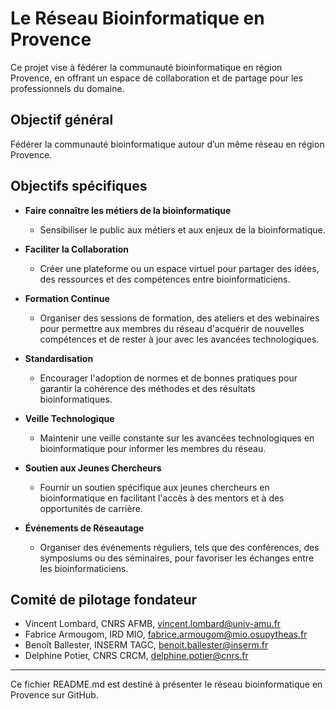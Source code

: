 # Le Réseau Bioinformatique en Provence

Ce projet vise à fédérer la communauté bioinformatique en région Provence, en offrant un espace de collaboration et de partage pour les professionnels du domaine.

## Objectif général

Fédérer la communauté bioinformatique autour d’un même réseau en région Provence.

## Objectifs spécifiques

- **Faire connaître les métiers de la bioinformatique**
  - Sensibiliser le public aux métiers et aux enjeux de la bioinformatique.

- **Faciliter la Collaboration**
  - Créer une plateforme ou un espace virtuel pour partager des idées, des ressources et des compétences entre bioinformaticiens.

- **Formation Continue**
  - Organiser des sessions de formation, des ateliers et des webinaires pour permettre aux membres du réseau d'acquérir de nouvelles compétences et de rester à jour avec les avancées technologiques.

- **Standardisation**
  - Encourager l'adoption de normes et de bonnes pratiques pour garantir la cohérence des méthodes et des résultats bioinformatiques.

- **Veille Technologique**
  - Maintenir une veille constante sur les avancées technologiques en bioinformatique pour informer les membres du réseau.

- **Soutien aux Jeunes Chercheurs**
  - Fournir un soutien spécifique aux jeunes chercheurs en bioinformatique en facilitant l'accès à des mentors et à des opportunités de carrière.

- **Événements de Réseautage**
  - Organiser des événements réguliers, tels que des conférences, des symposiums ou des séminaires, pour favoriser les échanges entre les bioinformaticiens.

## Comité de pilotage fondateur

- Vincent Lombard, CNRS AFMB, vincent.lombard@univ-amu.fr
- Fabrice Armougom, IRD MIO, fabrice.armougom@mio.osupytheas.fr
- Benoît Ballester, INSERM TAGC, benoit.ballester@inserm.fr
- Delphine Potier, CNRS CRCM, delphine.potier@cnrs.fr

---

Ce fichier README.md est destiné à présenter le réseau bioinformatique en Provence sur GitHub.
